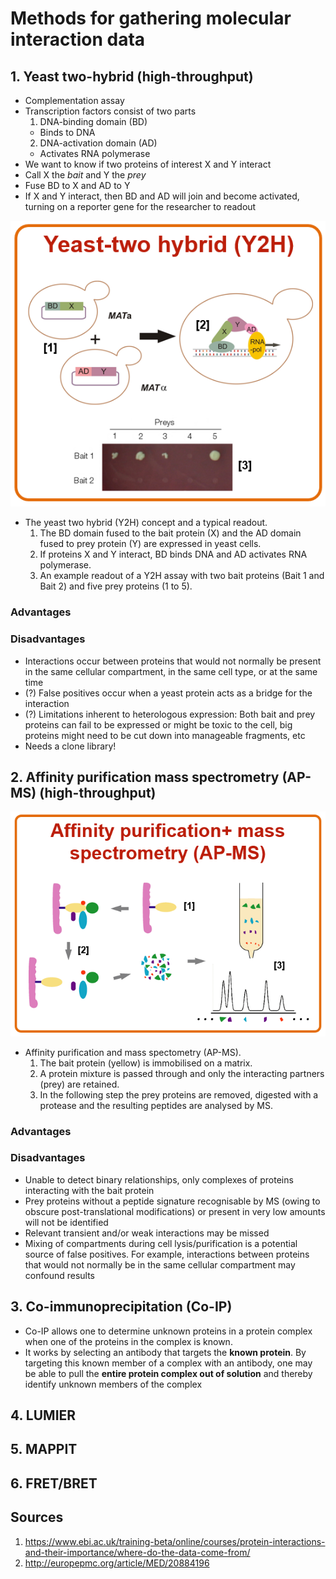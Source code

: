# Methods for gathering molecular interaction data

## 1. Yeast two-hybrid (high-throughput)
- Complementation assay
- Transcription factors consist of two parts
  1. DNA-binding domain (BD)
    - Binds to DNA
  2. DNA-activation domain (AD)
    - Activates RNA polymerase
- We want to know if two proteins of interest X and Y interact
- Call X the _bait_ and Y the _prey_
- Fuse BD to X and AD to Y
- If X and Y interact, then BD and AD will join and become activated, turning on a reporter gene for the researcher to readout

![](./images/yeast-2-hybrid.png)
- The yeast two hybrid (Y2H) concept and a typical readout.
    1. The BD domain fused to the bait protein (X) and the AD domain fused to prey protein (Y) are expressed in yeast cells. 
    2. If proteins X and Y interact, BD binds DNA and AD activates RNA polymerase.
    3. An example readout of a Y2H assay with two bait proteins (Bait 1 and Bait 2) and five prey proteins (1 to 5).

### Advantages

### Disadvantages
- Interactions occur between proteins that would not normally be present in the
  same cellular compartment, in the same cell type, or at the same time
- (?) False positives occur when a yeast protein acts as a bridge for the
  interaction
- (?) Limitations inherent to heterologous expression: Both bait and prey proteins
  can fail to be expressed or might be toxic to the cell, big proteins might need
  to be cut down into manageable fragments, etc
- Needs a clone library!

## 2. Affinity purification mass spectrometry (AP-MS) (high-throughput)
![](./images/ap-ms.png)
- Affinity purification and mass spectometry (AP-MS).
    1. The bait protein (yellow) is immobilised on a matrix.
    2. A protein mixture is passed through and only the interacting partners (prey) are retained.
    3. In the following step the prey proteins are removed, digested with a protease and the resulting peptides are analysed by MS.

### Advantages

### Disadvantages
- Unable to detect binary relationships, only complexes of proteins interacting
  with the bait protein
- Prey proteins without a peptide signature recognisable by MS (owing to
  obscure post-translational modifications) or present in very low amounts will
  not be identified
- Relevant transient and/or weak interactions may be missed
- Mixing of compartments during cell lysis/purification is a potential source of
  false positives. For example, interactions between proteins that would not
  normally be in the same cellular compartment may confound results

## 3. Co-immunoprecipitation (Co-IP)
- Co-IP allows one to determine unknown proteins in a protein complex when one of the proteins in the complex is known.
- It works by selecting an antibody that targets the **known protein**. By targeting this known member of a complex with an antibody, one may be able to pull the **entire protein complex out of solution** and thereby identify unknown members of the complex

## 4. LUMIER

## 5. MAPPIT

## 6. FRET/BRET

## Sources
1. https://www.ebi.ac.uk/training-beta/online/courses/protein-interactions-and-their-importance/where-do-the-data-come-from/
2. http://europepmc.org/article/MED/20884196
